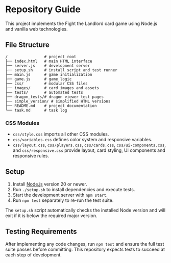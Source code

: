# Repository Guide

This project implements the Fight the Landlord card game using Node.js and vanilla web technologies.

## File Structure

```
/                # project root
├── index.html   # main HTML interface
├── server.js    # development server
├── setup.sh     # install script and test runner
├── main.js      # game initialization
├── game.js      # game logic
├── css/         # modular CSS files
├── images/      # card images and assets
├── tests/       # automated tests
├── dragon_tests/# dragon viewer test pages
├── simple_version/ # simplified HTML versions
├── README.md    # project documentation
└── task.md      # task log
```

### CSS Modules
- `css/style.css` imports all other CSS modules.
- `css/variables.css` defines color system and responsive variables.
- `css/layout.css`, `css/players.css`, `css/cards.css`, `css/ui-components.css`, and `css/responsive.css` provide layout, card styling, UI components and responsive rules.

## Setup

1. Install [Node.js](https://nodejs.org/) version 20 or newer.
2. Run `./setup.sh` to install dependencies and execute tests.
3. Start the development server with `npm start`.
4. Run `npm test` separately to re-run the test suite.

The `setup.sh` script automatically checks the installed Node version and will exit if it is below the required major version.

## Testing Requirements

After implementing any code changes, run `npm test` and ensure the full test suite passes before committing. This repository expects tests to succeed at each step of development.

